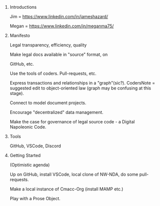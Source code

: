 1. Introductions

    Jim = https://www.linkedin.com/in/jameshazard/
    
    Megan = https://www.linkedin.com/in/meganma75/


2. Manifesto

    Legal transparency, efficiency, quality

    Make legal docs available in "source" format, on 
    
    GitHub, etc.
    
    Use the tools of coders. Pull-requests, etc.
    
    Express transactions and relationships in a "graph"(sic?). CodersNote = suggested edit to object-oriented law (graph may be confusing at this stage). 
    
    Connect to model document projects.
    
    Encourage "decentralized" data management.
    
    Make the case for governance of legal source code - a Digital Napoleonic Code.  


3. Tools
    
    GitHub, VSCode, Discord

4. Getting Started
    
    (Optimistic agenda)
    
    Up on GitHub, install VSCode, local clone of NW-NDA, do some pull-requests.
    
    Make a local instance of Cmacc-Org (install MAMP etc.)
    
    Play with a Prose Object.

